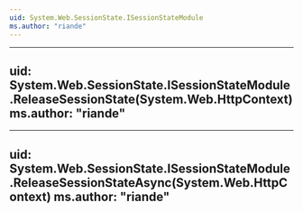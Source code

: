 ```yaml
---
uid: System.Web.SessionState.ISessionStateModule
ms.author: "riande"
---
```


---
uid: System.Web.SessionState.ISessionStateModule.ReleaseSessionState(System.Web.HttpContext)
ms.author: "riande"
---

---
uid: System.Web.SessionState.ISessionStateModule.ReleaseSessionStateAsync(System.Web.HttpContext)
ms.author: "riande"
---
